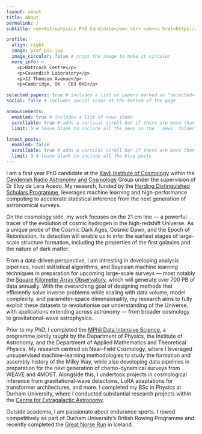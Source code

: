 ```yaml
---
layout: about
title: About
permalink: /
subtitle: <em>Astrophysics PhD Candidate</em> <br> <em><a href=https://www.cavendishradiocosmology.com/>Radio Astronomy and Cosmology</a></em> <br> <em><a href=https://www.kicc.cam.ac.uk/>Kavli Institute for Cosmology</a></em> <br> <em><a href=https://www.phy.cam.ac.uk/>Cavendish Laboratory, University of Cambridge</a></em> <br> <em>This WIP website - written as a template prior to starting PhD </em>

profile:
  align: right
  image: prof_pic.jpg
  image_circular: false # crops the image to make it circular
  more_info: >
    <p>Battcock Centre</p>
    <p>Cavendish Laboratory</p>
    <p>JJ Thomson Avenue</p>
    <p>Cambridge, UK - CB3 0HE</p>

selected_papers: true # includes a list of papers marked as "selected={true}"
social: false # includes social icons at the bottom of the page

announcements:
  enabled: true # includes a list of news items
  scrollable: true # adds a vertical scroll bar if there are more than 3 news items
  limit: 5 # leave blank to include all the news in the `_news` folder

latest_posts:
  enabled: false
  scrollable: true # adds a vertical scroll bar if there are more than 3 new posts items
  limit: 3 # leave blank to include all the blog posts
---
```


I am a first year PhD candidate at the [Kavli Institute of Cosmology](https://www.kicc.cam.ac.uk) within the [Cavdenish Radio Astronomy and Cosmology](https://www.cavendishradiocosmology.com) Group under the supervision of Dr Eloy de Lera Acedo. My research, funded by the [Harding Distinguished Scholars Programme](https://www.hardingscholars.fund.cam.ac.uk), leverages machine learning and high-performance computing to accelerate statistical inference from the next generation of astronomical surveys.

On the cosmology side, my work focuses on the 21 cm line — a powerful tracer of the evolution of cosmic hydrogen in the high-redshift Universe. As a unique probe of the Cosmic Dark Ages, Cosmic Dawn, and the Epoch of Reionisation, its detection will enable us to infer the earliest stages of large-scale structure formation, including the properties of the first galaxies and the nature of dark matter.

From a data-driven perspective, I am intresting in developing analysis pipelines, novel statistical algorithms, and Bayesian machine learning techniques in preparation for upcoming large-scale surveys — most notably the [Square Kilometer Array Observatory](https://www.skao.int/en), which will generate over 700 PB of data annually. With the overarching goal of designing methods that efficiently solve inverse problems while scaling with data volume, model complexity, and parameter-space dimensionality, my research aims to fully exploit these datasets to revolutionise our understanding of the Universe, with applications extending across astronomy — from broader cosmology to gravitational-wave astrophysics.


Prior to my PhD, I completed the [MPhil Data Intensive Science](https://mphildis.bigdata.cam.ac.uk), a programme jointly taught by the Department of Physics, the Institute of Astronomy, and the Department of Applied Mathematics and Theoretical Physics. My research centred on Near-Field Cosmology, where I leveraged unsupervised machine-learning methodologies to study the formation and assembly history of the Milky Way, while also developing data pipelines in preparation for the next generation of chemo-dynamical surveys from WEAVE and 4MOST. Alongside this, I undertook projects in cosmological inference from gravitational-wave detections, LoRA adaptations for transformer architectures, and more. I completed my BSc in Physics at Durham University, where I conducted substantial research projects within the [Centre for Extragalactic Astronomy](https://www.astro.dur.ac.uk/CEA/).

Outside academia, I am passionate about endurance sports. I rowed competitively as part of Durham University’s British Rowing Programme and recently completed the [Great Norse Run](https://www.google.com/search?client=safari&sca_esv=b4e332f294b324c3&rls=en&udm=7&fbs=AIIjpHxU7SXXniUZfeShr2fp4giZ1Y6MJ25_tmWITc7uy4KIeiAkWG4OlBE2zyCTMjPbGmPgfe_7ak8LUsonpWCvT6w6gBS5y5_2UitN_11b98v-OURPOQUAkPBDEffTFERQVWdJNPAcFXEg5DUAqwfCCslHRYFZ1iZ9rbkTb1DzQ1hmj6Nis3ByXdFBVKArQkDPBZ1Q8rNuYICGGTA5ehXhNrC97pgI8Q&q=Great+norse+run&sa=X&ved=2ahUKEwj4m_Le96qPAxX7WEEAHapCLhcQtKgLegQIFhAB&biw=1694&bih=1058&dpr=2#fpstate=ive&vld=cid:1288cefd,vid:MgN2VOY2nPE,st:0) in Iceland. 
